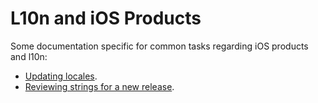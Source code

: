 # L10n and iOS Products

Some documentation specific for common tasks regarding iOS products and l10n:
* [Updating locales](updating_locales.md).
* [Reviewing strings for a new release](review_iOSstrings.md).